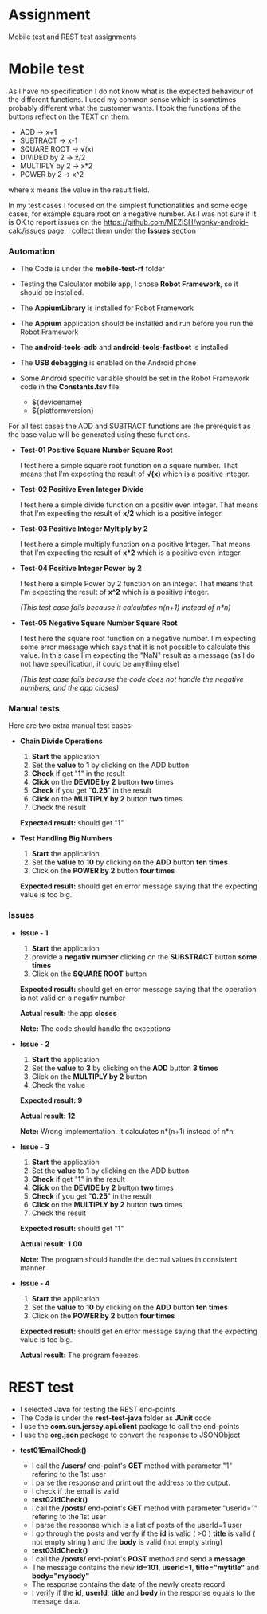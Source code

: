 # Assignment
Mobile test and REST test assignments


#  Mobile test

As I have no specification I do not know what is the expected behaviour of the different functions.
I used my common sense which is sometimes probably different what the customer wants.
I took the functions of the buttons reflect on the TEXT on them.
- ADD -> x+1
- SUBTRACT -> x-1
- SQUARE ROOT  -> √(x)
- DIVIDED by 2 ->  x/2
- MULTIPLY by 2  -> x*2
- POWER by 2 -> x^2

where x means the value in the result field.

In my test cases I focused on the simplest functionalities and some edge cases, for example square root on a negative number.
As I was not sure if it is OK to report issues on the https://github.com/MEZISH/wonky-android-calc/issues page, I collect them under the **Issues** section
### Automation

- The Code is under the **mobile-test-rf** folder
- Testing the Calculator mobile app, I chose **Robot Framework**, so it should be installed.
- The **AppiumLibrary** is installed for Robot Framework
- The **Appium** application should be installed and run before you run the Robot Framework
- The **android-tools-adb** and **android-tools-fastboot** is installed
- The **USB debagging** is enabled on the Android phone
- Some Android specific variable should be set in the Robot Framework code in the **Constants.tsv** file:

    - ${devicename}
    - ${platformversion}
  
For all test cases the ADD and SUBTRACT functions are the prerequisit as the base value will be generated using these functions.
* **Test-01 Positive Square Number Square Root**

  I test here a simple square root function on a square number.
  That means that I'm expecting the result of **√(x)** which is a positive integer.
  
* **Test-02 Positive Even Integer Divide**

  I test here a simple divide function on a positiv even integer.
  That means that I'm expecting the result of **x/2** which is a positive integer.
  
* **Test-03 Positive Integer Myltiply by 2**

  I test here a simple multiply function on a positive Integer.
  That means that I'm expecting the result of **x*2** which is a positive even integer.
  
* **Test-04 Positive Integer Power by 2**

  I test here a simple Power by 2 function on an integer.
  That means that I'm expecting the result of **x^2** which is a positive integer.
  
  _(This test case fails because it calculates n(n+1) instead of n*n)_
  
* **Test-05 Negative Square Number Square Root**

  I test here the square root function on a negative number.
  I'm expecting some error message which says that it is not possible to calculate this value.
  In this case I'm expecting the "NaN" result as a message (as I do not have specification, it could be anything else)
  
  _(This test case fails because the code does not handle the negative numbers, and the app closes)_

### Manual tests
   Here are two extra manual test cases:
   
* **Chain Divide Operations**
  1. **Start** the application
  2. Set the **value** to **1** by clicking on the ADD button
  3. **Check** if get "**1**" in the result
  4. **Click** on the **DEVIDE by 2** button **two** times
  5. **Check** if you get "**0.25**" in the result
  6. **Click** on the **MULTIPLY by 2** button **two** times
  7.  Check the result
  
  **Expected result:** should get "**1**"


* **Test Handling Big Numbers**
  1. **Start** the application
  2. Set the **value** to **10** by clicking on the **ADD** button **ten times**
  3. Click on the **POWER by 2** button **four times**
  
  **Expected result:** should get en error message saying that the expecting value is too big.

  
### Issues
* **Issue - 1**
  1. **Start** the application
  2. provide a **negativ number** clicking on the **SUBSTRACT** button **some times**
  3. Click on the **SQUARE ROOT** button
  
  **Expected result:** should get en error message saying that the operation is not valid on a negativ number
   
  **Actual result:** the app **closes**
   
  **Note:** The code should handle the  exceptions
   
* **Issue - 2**
  1. **Start** the application
  2. Set the **value** to **3** by clicking on the **ADD** button **3 times**
  3. Click on the **MULTIPLY by 2** button
  4. Check the value
   
   
  **Expected result:** **9**
   
  **Actual result:** **12**
   
  **Note:** Wrong implementation. It calculates n*(n+1) instead of n*n

* **Issue - 3**
  1. **Start** the application
  2. Set the **value** to **1** by clicking on the ADD button
  3. **Check** if get "**1**" in the result
  4. **Click** on the **DEVIDE by 2** button **two** times
  5. **Check** if you get "**0.25**" in the result
  6. **Click** on the **MULTIPLY by 2** button **two** times
  7.  Check the result
  
  **Expected result:** should get "**1**"
  
  **Actual result:** **1.00**
  
  **Note:** The program should handle the decmal values in consistent manner

* **Issue - 4**
  1. **Start** the application
  2. Set the **value** to **10** by clicking on the **ADD** button **ten times**
  3. Click on the **POWER by 2** button **four times**
  
  **Expected result:** should get en error message saying that the expecting value is too big.
   
  **Actual result:** The program feeezes.
       
    
  


# REST test
- I selected **Java** for testing the REST end-points
- The Code is under the **rest-test-java** folder as **JUnit** code
- I use the **com.sun.jersey.api.client** package to call the end-points
- I use the **org.json** package to convert the response to JSONObject

* **test01EmailCheck()**

  - I call the **/users/** end-point's **GET** method with parameter "1" refering to the 1st user
  - I parse the response and print out the address to the output.
  - I check if the email is valid
  
  * **test02IdCheck()**

  - I call the **/posts/** end-point's **GET** method with parameter "userId=1" refering to the 1st user
  - I parse the response which is a list of posts of the userId=1 user
  - I go through the posts and verify if the **id** is valid ( >0 ) **title** is valid ( not empty string ) and the **body** is valid (not empty string)
  
  * **test03IdCheck()**
  
  - I call the **/posts/** end-point's **POST** method and send a **message**
  - The message contains the new **id=101**, **userId=1**, **title="mytitle"** and **body="mybody"**
  - The response contains the data of the newly create record
  - I verify if the **id**, **userId**, **title** and **body** in the response equals to the message data.
